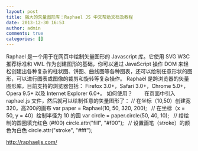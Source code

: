 ```yaml
---
layout: post
title: 强大的矢量图形库：Raphael JS 中文帮助文档及教程
date: 2013-12-30 16:53
author: admin
comments: true
categories: []
---
```

Raphael 是一个用于在网页中绘制矢量图形的 Javascript 库。它使用 SVG W3C 推荐标准和 VML 作为创建图形的基础，你可以通过 JavaScript 操作 DOM 来轻松创建出各种复杂的柱状图、饼图、曲线图等各种图表，还可以绘制任意形状的图形，可以进行图表或图像的裁剪和旋转等复杂操作。
Raphaël 是跨浏览器的矢量图形库，目前支持的浏览器包括： Firefox 3.0+，Safari 3.0+，Chrome 5.0+，Opera 9.5+ 以及 Internet Explorer 6.0+。
如何使用？
　　在页面中引入 raphael.js 文件，然后就可以绘制任意的矢量图形了：
// 在坐标（10,50）创建宽320，高200的画布
var paper = Raphael(10, 50, 320, 200);
 
// 在坐标（x = 50, y = 40）绘制半径为 10 的圆
var circle = paper.circle(50, 40, 10);
 
// 给绘制的圆圈填充红色 (#f00)
circle.attr("fill", "#f00");
 
// 设置画笔（stroke）的颜色为白色
circle.attr("stroke", "#fff");

http://raphaeljs.com/
